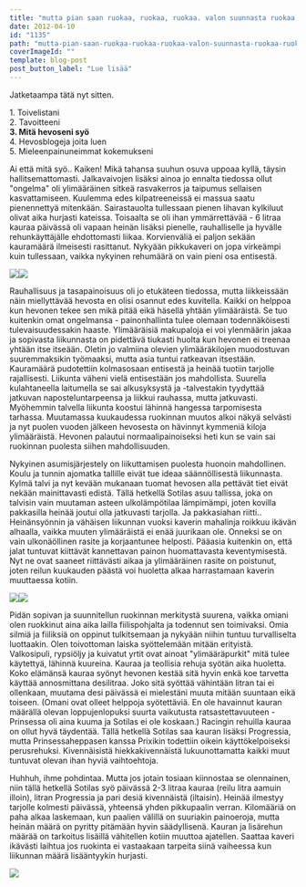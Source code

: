 ```yaml
---
title: "mutta pian saan ruokaa, ruokaa, ruokaa. valon suunnasta ruokaa, ruokaa, ruokaa."
date: 2012-04-10
id: "1135"
path: "mutta-pian-saan-ruokaa-ruokaa-ruokaa-valon-suunnasta-ruokaa-ruokaa-ruokaa"
coverImageId: ""
template: blog-post
post_button_label: "Lue lisää"
---
```


Jatketaampa tätä nyt sitten.

1\. Toivelistani  
2\. Tavoitteeni  
**3\. Mitä hevoseni syö**  
4\. Hevosblogeja joita luen  
5\. Mieleenpainuneimmat kokemukseni

Ai että mitä syö.. Kaiken! Mikä tahansa suuhun osuva uppoaa kyllä, täysin hallitsemattomasti. Jalkavaivojen lisäksi ainoa jo ennalta tiedossa ollut "ongelma" oli ylimääräinen sitkeä rasvakerros ja taipumus sellaisen kasvattamiseen. Kuulemma edes kilpatreeneissä ei massua saatu pienennettyä mitenkään. Sairastauolta tullessaan pienen lihavan kylkiluut olivat aika hurjasti kateissa. Toisaalta se oli ihan ymmärrettävää - 6 litraa kauraa päivässä oli vapaan heinän lisäksi pienelle, rauhalliselle ja hyvälle rehunkäyttäjälle ehdottomasti liikaa. Korvienväliä ei paljon sekään kauramäärä ilmeisesti rasittanut. Nykyään pikkukaveri on jopa virkeämpi kuin tullessaan, vaikka nykyinen rehumäärä on vain pieni osa entisestä.

[![](/images/IMG_5272.jpg)](http://4.bp.blogspot.com/-_47NUjTGnh4/T4RgKRLWHKI/AAAAAAAAAhI/bxdCVt-z8pA/s1600/IMG_5272.jpg)[![](/images/IMG_5270.jpg)](http://3.bp.blogspot.com/-P6zWUu1vowY/T4RgHppw1VI/AAAAAAAAAhA/CJTj62MpW-A/s1600/IMG_5270.jpg)

Rauhallisuus ja tasapainoisuus oli jo etukäteen tiedossa, mutta liikkeissään näin miellyttävää hevosta en olisi osannut edes kuvitella. Kaikki on helppoa kun hevonen tekee sen mikä pitää eikä häsellä yhtään ylimääräistä. Se tuo kuitenkin omat ongelmansa - painonhallinta tulee olemaan todennäköisesti tulevaisuudessakin haaste. Ylimääräisiä makupaloja ei voi ylenmäärin jakaa ja sopivasta liikunnasta on pidettävä tiukasti huolta kun hevonen ei treenaa yhtään itse itseään. Oletin jo valmiina olevien ylimääräkilojen muodostuvan suuremmaksikin työmaaksi, mutta asia tuntui ratkeavan itsestään. Kauramäärä pudotettiin kolmasosaan entisestä ja heinää tuotiin tarjolle rajallisesti. Liikunta väheni vielä entisestään jos mahdollista. Suurella kulahtaneella laitumella se sai alkusyksystä ja -talvestakin tyydyttää jatkuvan naposteluntarpeensa ja liikkui rauhassa, mutta jatkuvasti. Myöhemmin talvella liikunta koostui lähinnä hangessa tarpomisesta tarhassa. Muutamassa kuukaudessa ruokinnan muutos alkoi näkyä selvästi ja nyt puolen vuoden jälkeen hevosesta on hävinnyt kymmeniä kiloja ylimääräistä. Hevonen palautui normaalipainoiseksi heti kun se vain sai ruokinnan puolesta siihen mahdollisuuden.

Nykyinen asumisjärjestely on liikuttamisen puolesta huonoin mahdollinen. Koulu ja tunnin ajomatka tallille eivät tue ideaa säännöllisestä liikunnasta. Kylmä talvi ja nyt kevään mukanaan tuomat hevosen alla pettävät tiet eivät nekään mainittavasti edistä. Tällä hetkellä Sotilas asuu tallissa, joka on talvisin vain muutaman asteen ulkolämpötilaa lämpimämpi, joten kovilla pakkasilla heinää joutui olla jatkuvasti tarjolla. Ja pakkasiahan riitti.. Heinänsyönnin ja vähäisen liikunnan vuoksi kaverin mahalinja roikkuu ikävän alhaalla, vaikka muuten ylimääräistä ei enää juurikaan ole. Onneksi se on vain ulkonäöllinen rasite ja korjaantunee helposti. Pääasia kuitenkin on, että jalat tuntuvat kiittävät kannettavan painon huomattavasta keventymisestä. Nyt ne ovat saaneet riittävästi aikaa ja ylimääräinen rasite on poistunut, joten reilun kuukauden päästä voi huoletta alkaa harrastamaan kaverin muuttaessa kotiin.

[![](/images/IMG_5305.jpg)](http://4.bp.blogspot.com/-iggkar6Jhp0/T4RjYOp0NtI/AAAAAAAAAiQ/92QwWL1gwaA/s1600/IMG_5305.jpg)[![](/images/tui.jpg)](http://3.bp.blogspot.com/-aWnbmj1_B90/T4RjAss4EXI/AAAAAAAAAiA/uaYs7_Oawy4/s1600/tui.jpg)

Pidän sopivan ja suunnitellun ruokinnan merkitystä suurena, vaikka omiani olen ruokkinut aina aika lailla fiilispohjalta ja todennut sen toimivaksi. Omia silmiä ja fiiliksiä on oppinut tulkitsemaan ja nykyään niihin tuntuu turvalliselta luottaakin. Olen toivottoman laiska syöttelemään mitään erityistä. Valkosipuli, rypsiöljy ja kuivatut yrtit ovat ainoat "ylimääräpurkit" mitä tulee käytettyä, lähinnä kuureina. Kauraa ja teollisia rehuja syötän aika huoletta. Koko elämänsä kauraa syönyt hevonen kestää sitä hyvin enkä koe tarvetta käyttää annosmittana desilitraa. Joko sitä syöttää vähintään litran tai ei ollenkaan, muutama desi päivässä ei mielestäni muuta mitään suuntaan eikä toiseen. (Omani ovat olleet helppoja syötettäviä. En ole havainnut kauran määrällä olevan loppujenlopuksi suurta vaikutusta ratsastettavuuteen - Prinsessa oli aina kuuma ja Sotilas ei ole koskaan.) Racingin rehuilla kauraa on ollut hyvä täydentää. Tällä hetkellä Sotilas saa kauran lisäksi Progressia, mutta Prinsessaheppasen kanssa Prixikin todettiin oikein käyttökelpoiseksi perusrehuksi. Kivennäisistä hiekkakivennäistä lukuunottamatta kaikki muut tuntuvat olevan ihan hyviä vaihtoehtoja.

Huhhuh, ihme pohdintaa. Mutta jos jotain tosiaan kiinnostaa se olennainen, niin tällä hetkellä Sotilas syö päivässä 2-3 litraa kauraa (reilu litra aamuin illoin), litran Progressia ja pari desiä kivennäistä (iltaisin). Heinää ilmestyy tarjolle kolmesti päivässä, yhteensä yhden pikkupaalin verran. Kilomääriä on paha alkaa laskemaan, kun paalien välillä on suuriakin painoeroja, mutta heinän määrä on pyritty pitämään hyvin säädyllisenä. Kauran ja lisärehun määrää on tarkoitus lisäillä vähitellen kotiin muuttoa ajatellen. Saattaa kaveri ikävästi laihtua jos ruokinta ei vastaakaan tarpeita siinä vaiheessa kun liikunnan määrä lisääntyykin hurjasti.

[![](/images/tui2.jpg)](http://4.bp.blogspot.com/-lhUkdFhP8LY/T4RiAmSq_vI/AAAAAAAAAh4/4uEVdO4KfB8/s1600/tui2.jpg)
